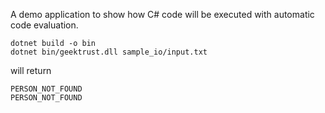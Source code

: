 A demo application to show how C# code will be executed with automatic code evaluation.

```
dotnet build -o bin
dotnet bin/geektrust.dll sample_io/input.txt
```

will return 

```
PERSON_NOT_FOUND
PERSON_NOT_FOUND
```

